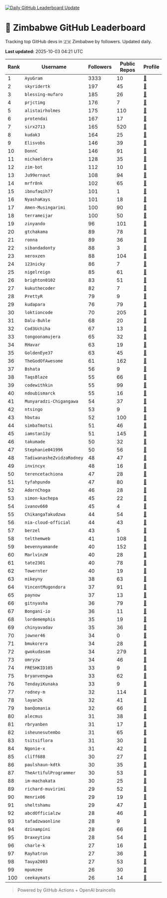 [![Daily GitHub Leaderboard Update](https://github.com/bevennyamande/zim_leaderboard/actions/workflows/leaderboard.yml/badge.svg)](https://github.com/bevennyamande/zim_leaderboard/actions/workflows/leaderboard.yml)

# 🦍 Zimbabwe GitHub Leaderboard

Tracking top GitHub devs in 🇿🇼 Zimbabwe by followers. Updated daily.

<!-- START LEADERBOARD -->
**Last updated:** 2025-10-03 04:21 UTC  

| Rank | Username | Followers | Public Repos | Profile |
|------|----------|-----------|--------------|---------|
| 1 | `AyuGram` | 3333 | 10 | [🔗](https://github.com/AyuGram) |
| 2 | `skyridertk` | 197 | 45 | [🔗](https://github.com/skyridertk) |
| 3 | `blessing-mufaro` | 185 | 26 | [🔗](https://github.com/blessing-mufaro) |
| 4 | `prjctimg` | 176 | 7 | [🔗](https://github.com/prjctimg) |
| 5 | `alistairholmes` | 175 | 110 | [🔗](https://github.com/alistairholmes) |
| 6 | `protendai` | 167 | 17 | [🔗](https://github.com/protendai) |
| 7 | `sirx2713` | 165 | 520 | [🔗](https://github.com/sirx2713) |
| 8 | `kudak3` | 164 | 25 | [🔗](https://github.com/kudak3) |
| 9 | `Elisvobs` | 146 | 39 | [🔗](https://github.com/Elisvobs) |
| 10 | `DonnC` | 146 | 91 | [🔗](https://github.com/DonnC) |
| 11 | `michaeldera` | 128 | 35 | [🔗](https://github.com/michaeldera) |
| 12 | `zim-bot` | 112 | 10 | [🔗](https://github.com/zim-bot) |
| 13 | `Ju99ernaut` | 108 | 94 | [🔗](https://github.com/Ju99ernaut) |
| 14 | `mrfr8nk` | 102 | 65 | [🔗](https://github.com/mrfr8nk) |
| 15 | `ibnufaqih77` | 101 | 1 | [🔗](https://github.com/ibnufaqih77) |
| 16 | `NyashaKays` | 101 | 18 | [🔗](https://github.com/NyashaKays) |
| 17 | `Amen-Musingarimi` | 100 | 90 | [🔗](https://github.com/Amen-Musingarimi) |
| 18 | `terrameijar` | 100 | 50 | [🔗](https://github.com/terrameijar) |
| 19 | `zinyando` | 96 | 101 | [🔗](https://github.com/zinyando) |
| 20 | `gtchakama` | 89 | 78 | [🔗](https://github.com/gtchakama) |
| 21 | `ronna` | 89 | 36 | [🔗](https://github.com/ronna) |
| 22 | `sibandadonty` | 88 | 3 | [🔗](https://github.com/sibandadonty) |
| 23 | `xeroxzen` | 88 | 104 | [🔗](https://github.com/xeroxzen) |
| 24 | `123nicky` | 86 | 7 | [🔗](https://github.com/123nicky) |
| 25 | `nigelreign` | 85 | 61 | [🔗](https://github.com/nigelreign) |
| 26 | `brighton0102` | 83 | 51 | [🔗](https://github.com/brighton0102) |
| 27 | `kukuthecoder` | 82 | 7 | [🔗](https://github.com/kukuthecoder) |
| 28 | `PrettyR` | 79 | 9 | [🔗](https://github.com/PrettyR) |
| 29 | `kudapara` | 76 | 79 | [🔗](https://github.com/kudapara) |
| 30 | `loktioncode` | 70 | 205 | [🔗](https://github.com/loktioncode) |
| 31 | `Dalu-Buhle` | 68 | 20 | [🔗](https://github.com/Dalu-Buhle) |
| 32 | `Cod3Uchiha` | 67 | 13 | [🔗](https://github.com/Cod3Uchiha) |
| 33 | `tongoonamujera` | 65 | 32 | [🔗](https://github.com/tongoonamujera) |
| 34 | `RHavar` | 63 | 19 | [🔗](https://github.com/RHavar) |
| 35 | `GoldenEye37` | 63 | 45 | [🔗](https://github.com/GoldenEye37) |
| 36 | `TheGodOfAwesome` | 61 | 162 | [🔗](https://github.com/TheGodOfAwesome) |
| 37 | `Bshata` | 56 | 9 | [🔗](https://github.com/Bshata) |
| 38 | `TaqsBlaze` | 55 | 66 | [🔗](https://github.com/TaqsBlaze) |
| 39 | `codewithkin` | 55 | 99 | [🔗](https://github.com/codewithkin) |
| 40 | `ndoubismarck` | 55 | 16 | [🔗](https://github.com/ndoubismarck) |
| 41 | `Munyaradzi-Chigangawa` | 54 | 37 | [🔗](https://github.com/Munyaradzi-Chigangawa) |
| 42 | `ntsingo` | 53 | 9 | [🔗](https://github.com/ntsingo) |
| 43 | `hbutau` | 52 | 100 | [🔗](https://github.com/hbutau) |
| 44 | `simbaTmotsi` | 51 | 46 | [🔗](https://github.com/simbaTmotsi) |
| 45 | `iamstan13y` | 51 | 145 | [🔗](https://github.com/iamstan13y) |
| 46 | `takumade` | 50 | 32 | [🔗](https://github.com/takumade) |
| 47 | `Stephanie041996` | 50 | 56 | [🔗](https://github.com/Stephanie041996) |
| 48 | `TadiwanasheZvidzaRodney` | 48 | 47 | [🔗](https://github.com/TadiwanasheZvidzaRodney) |
| 49 | `invincyx` | 48 | 16 | [🔗](https://github.com/invincyx) |
| 50 | `terencetachiona` | 47 | 28 | [🔗](https://github.com/terencetachiona) |
| 51 | `tyfahpundo` | 47 | 80 | [🔗](https://github.com/tyfahpundo) |
| 52 | `AdornChoga` | 46 | 28 | [🔗](https://github.com/AdornChoga) |
| 53 | `simon-kachepa` | 45 | 22 | [🔗](https://github.com/simon-kachepa) |
| 54 | `ivanov660` | 45 | 4 | [🔗](https://github.com/ivanov660) |
| 55 | `ChikangaTakudzwa` | 44 | 54 | [🔗](https://github.com/ChikangaTakudzwa) |
| 56 | `nia-cloud-official` | 44 | 43 | [🔗](https://github.com/nia-cloud-official) |
| 57 | `berzel` | 43 | 5 | [🔗](https://github.com/berzel) |
| 58 | `telthemweb` | 41 | 108 | [🔗](https://github.com/telthemweb) |
| 59 | `bevennyamande` | 40 | 152 | [🔗](https://github.com/bevennyamande) |
| 60 | `MarlvinzW` | 40 | 28 | [🔗](https://github.com/MarlvinzW) |
| 61 | `tate2301` | 40 | 78 | [🔗](https://github.com/tate2301) |
| 62 | `Towernter` | 40 | 19 | [🔗](https://github.com/Towernter) |
| 63 | `mikeyny` | 38 | 63 | [🔗](https://github.com/mikeyny) |
| 64 | `VincentMugondora` | 37 | 91 | [🔗](https://github.com/VincentMugondora) |
| 65 | `paynow` | 37 | 13 | [🔗](https://github.com/paynow) |
| 66 | `gitnyasha` | 36 | 79 | [🔗](https://github.com/gitnyasha) |
| 67 | `Bongani-io` | 36 | 11 | [🔗](https://github.com/Bongani-io) |
| 68 | `lordememphis` | 35 | 19 | [🔗](https://github.com/lordememphis) |
| 69 | `chinyavadav` | 35 | 36 | [🔗](https://github.com/chinyavadav) |
| 70 | `jowner46` | 34 | 0 | [🔗](https://github.com/jowner46) |
| 71 | `bmukorera` | 34 | 28 | [🔗](https://github.com/bmukorera) |
| 72 | `gwokudasam` | 34 | 279 | [🔗](https://github.com/gwokudasam) |
| 73 | `omryzw` | 34 | 46 | [🔗](https://github.com/omryzw) |
| 74 | `FRESHKID105` | 33 | 9 | [🔗](https://github.com/FRESHKID105) |
| 75 | `bryanvengwa` | 33 | 62 | [🔗](https://github.com/bryanvengwa) |
| 76 | `TendayiKunaka` | 33 | 9 | [🔗](https://github.com/TendayiKunaka) |
| 77 | `rodney-m` | 32 | 114 | [🔗](https://github.com/rodney-m) |
| 78 | `layan2k` | 32 | 41 | [🔗](https://github.com/layan2k) |
| 79 | `banQomania` | 32 | 66 | [🔗](https://github.com/banQomania) |
| 80 | `alecmus` | 31 | 38 | [🔗](https://github.com/alecmus) |
| 81 | `rbryanben` | 31 | 17 | [🔗](https://github.com/rbryanben) |
| 82 | `isheunesutembo` | 31 | 65 | [🔗](https://github.com/isheunesutembo) |
| 83 | `tsitsiflora` | 31 | 30 | [🔗](https://github.com/tsitsiflora) |
| 84 | `Ngonie-x` | 31 | 42 | [🔗](https://github.com/Ngonie-x) |
| 85 | `cliff688` | 30 | 27 | [🔗](https://github.com/cliff688) |
| 86 | `paulshaun-kdtk` | 30 | 35 | [🔗](https://github.com/paulshaun-kdtk) |
| 87 | `TheArtifulProgrammer` | 30 | 53 | [🔗](https://github.com/TheArtifulProgrammer) |
| 88 | `im-machakata` | 30 | 25 | [🔗](https://github.com/im-machakata) |
| 89 | `richard-muvirimi` | 29 | 52 | [🔗](https://github.com/richard-muvirimi) |
| 90 | `Henrix06` | 29 | 19 | [🔗](https://github.com/Henrix06) |
| 91 | `sheltshamu` | 29 | 47 | [🔗](https://github.com/sheltshamu) |
| 92 | `abcdOfficialzw` | 28 | 46 | [🔗](https://github.com/abcdOfficialzw) |
| 93 | `tafadzwaonline` | 28 | 9 | [🔗](https://github.com/tafadzwaonline) |
| 94 | `dzinampini` | 28 | 66 | [🔗](https://github.com/dzinampini) |
| 95 | `Draxeytina` | 28 | 54 | [🔗](https://github.com/Draxeytina) |
| 96 | `charle-k` | 27 | 16 | [🔗](https://github.com/charle-k) |
| 97 | `Rayhatron` | 27 | 36 | [🔗](https://github.com/Rayhatron) |
| 98 | `Tauya2003` | 27 | 53 | [🔗](https://github.com/Tauya2003) |
| 99 | `mpumzee` | 26 | 30 | [🔗](https://github.com/mpumzee) |
| 100 | `ceekaymats` | 26 | 14 | [🔗](https://github.com/ceekaymats) |
<!-- END LEADERBOARD -->

> Powered by GitHub Actions + OpenAI braincells
